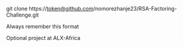 git clone https://token@github.com/nomorezhanje23/RSA-Factoring-Challenge.git

Always remember this format

Optional project at ALX-Africa
